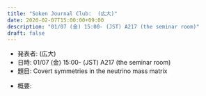 ```yaml
---
title: "Soken Journal Club:  (広大)"
date: 2020-02-07T15:00:00+09:00
description: "01/07 (金) 15:00- (JST) A217 (the seminar room)"
draft: false
---
```


- 発表者:
(広大)
- 日時:
01/07 (金) 15:00- (JST) A217 (the seminar room)
- 題目:
Covert symmetries in the neutrino mass matrix

<!--more-->

- 概要:

